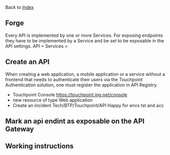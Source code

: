 Back to [Index](0-index.md)

## Forge 
Every API is implemented by one or more Services. 
For exposing endpoints they have to be implemented by a Service and be set to be exposable in the API settings.
API = 
Services = 


## Create an API
When creating a web application, a mobile application or a service without a frontend that needs to authenticate their users via the Touchpoint Authentication solution, one must register the application in API Registry.
- Touchpoint Console https://touchpoint.ing.net/console
- new resource of type Web application
- Create an incident Tech/BTP/Touchpoint/API Happy for envs tst and acc

## Mark an api endint as exposable on the API Gateway


## Working instructions

